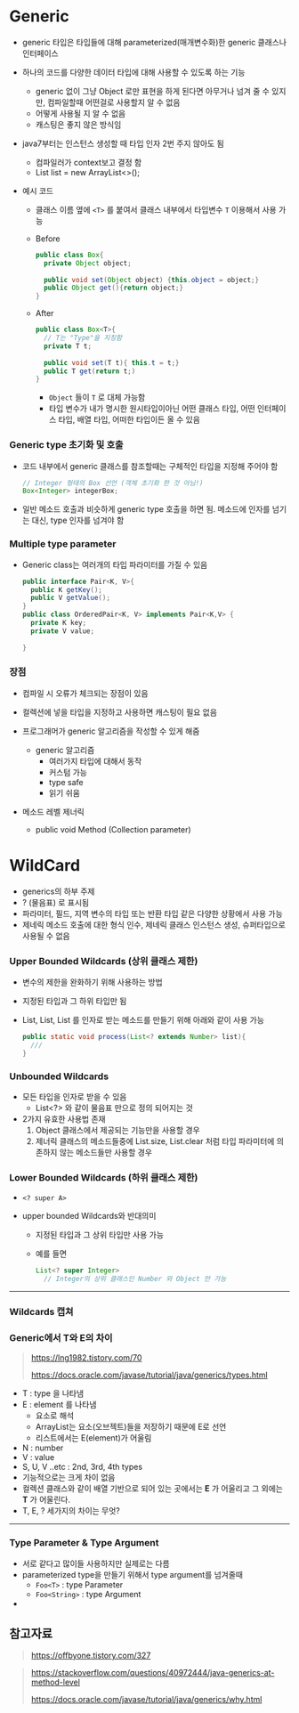 # Generic

- generic 타입은 타입들에 대해 parameterized(매개변수화)한 generic 클래스나 인터페이스
- 하나의 코드를 다양한 데이터 타입에 대해 사용할 수 있도록 하는 기능
  - generic 없이 그냥 Object 로만 표현을 하게 된다면 아무거나 넘겨 줄 수 있지만, 컴파일할때 어떤걸로 사용할지 알 수 없음
  - 어떻게 사용될 지 알 수 없음
  - 캐스팅은 좋지 않은 방식임
- java7부터는 인스턴스 생성할 때 타입 인자 2번 주지 않아도 됨
  - 컴파일러가 context보고 결정 함
  - List<Integer> list = new ArrayList<>();

- 예시 코드

  - 클래스 이름 옆에 `<T>` 를 붙여서 클래스 내부에서 타입변수 `T` 이용해서 사용 가능

  - Before

    ```java
    public class Box{
      private Object object;
      
      public void set(Object object) {this.object = object;}
      public Object get(){return object;}
    }
    ```

  - After

    ```java
    public class Box<T>{
      // T는 "Type"을 지칭함
      private T t;
      
      public void set(T t){ this.t = t;}
      public T get(return t;)
    }
    ```

    - `Object` 들이 `T` 로 대체 가능함
    - 타입 변수가 내가 명시한 원시타입이아닌 어떤 클래스 타입, 어떤 인터페이스 타입, 배열 타입, 어떠한 타입이든 올 수 있음



### Generic type 초기화 및 호출

- 코드 내부에서 generic 클래스를 참조할때는 구체적인 타입을 지정해 주어야 함

  ```java
  // Integer 형태의 Box 선언 (객체 초기화 한 것 아님!)
  Box<Integer> integerBox;
  ```

- 일반 메소드 호출과 비슷하게 generic type 호출을 하면 됨. 메소드에 인자를 넘기는 대신, type 인자를 넘겨야 함

   

### Multiple type parameter

- Generic class는 여러개의 타입 파라미터를 가질 수 있음

  ```java
  public interface Pair<K, V>{
    public K getKey();
    public V getValue();
  }
  public class OrderedPair<K, V> implements Pair<K,V> {
    private K key;
    private V value;
    
  }
  ```

  



### 장점

- 컴파일 시 오류가 체크되는 장점이 있음
- 컬렉션에 넣을 타입을 지정하고 사용하면 캐스팅이 필요 없음
- 프로그래머가 generic 알고리즘을 작성할 수 있게 해줌
  - generic 알고리즘 
    - 여러가지 타입에 대해서 동작
    - 커스텀 가능
    - type safe
    - 읽기 쉬움



- 메소드 레벨 제너릭
  - public <T extends Number> void Method (Collection <T> parameter)



# WildCard

- generics의 하부 주제
- ? (물음표) 로 표시됨
- 파라미터, 필드, 지역 변수의 타입 또는 반환 타입 같은 다양한 상황에서 사용 가능
- 제네릭 메소드 호출에 대한 형식 인수, 제네릭 클래스 인스턴스 생성, 슈퍼타입으로 사용될 수 없음

### Upper Bounded Wildcards (상위 클래스 제한)

- 변수의 제한을 완화하기 위해 사용하는 방법

- 지정된 타입과 그 하위 타입만 됨

- List<Integer>, List<Double>, List<Number> 를 인자로 받는 메소드를 만들기 위해 아래와 같이 사용 가능

  ```java
  public static void process(List<? extends Number> list){
    ///
  }
  ```

### Unbounded Wildcards

- 모든 타입을 인자로 받을 수 있음
  - List<?> 와 같이 물음표 만으로 정의 되어지는 것
- 2가지 유효한 사용법 존재
  1. Object 클래스에서 제공되는 기능만을 사용할 경우
  2. 제너릭 클래스의 메소드들중에 List.size, List.clear 처럼 타입 파라미터에 의존하지 않는 메소드들만 사용할 경우

### Lower Bounded Wildcards (하위 클래스 제한)

- `<? super A>`

- upper bounded Wildcards와 반대의미

  - 지정된 타입과 그 상위 타입만 사용 가능

  - 예를 들면

    ```java
    List<? super Integer>
      // Integer의 상위 클래스인 Number 와 Object 만 가능
    ```


---

### Wildcards 캡쳐





### Generic에서 T와 E의 차이

> https://lng1982.tistory.com/70
>
> https://docs.oracle.com/javase/tutorial/java/generics/types.html

- T : type 을 나타냄
- E : element 를 나타냄
  - 요소로 해석
  - ArrayList는 요소(오브젝트)들을 저장하기 때문에 E로 선언
  - 리스트에서는 E(element)가 어울림
- N : number
- V : value
- S, U, V ..etc : 2nd, 3rd, 4th types
- 기능적으로는 크게 차이 없음
- 컬렉션 클래스와 같이 배열 기반으로 되어 있는 곳에서는 **E** 가 어울리고 그 외에는 **T** 가 어울린다.
- T, E, ? 세가지의 차이는 무엇?





---

### Type Parameter & Type Argument

- 서로 같다고 많이들 사용하지만 실제로는 다름
- parameterized type을 만들기 위해서 type argument를 넘겨줄때
  - `Foo<T>` : type Parameter
  - `Foo<String>` : type Argument
- 





## 참고자료

> https://offbyone.tistory.com/327

> https://stackoverflow.com/questions/40972444/java-generics-at-method-level
>
> https://docs.oracle.com/javase/tutorial/java/generics/why.html
